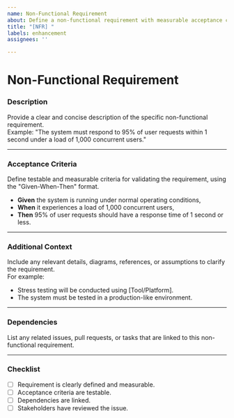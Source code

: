 ```yaml
---
name: Non-Functional Requirement
about: Define a non-functional requirement with measurable acceptance criteria.
title: "[NFR] "
labels: enhancement
assignees: ''

---
```


# Non-Functional Requirement

### **Description**
Provide a clear and concise description of the specific non-functional requirement.  
Example: "The system must respond to 95% of user requests within 1 second under a load of 1,000 concurrent users."

---

### **Acceptance Criteria**
Define testable and measurable criteria for validating the requirement, using the "Given-When-Then" format.

- **Given** the system is running under normal operating conditions,  
- **When** it experiences a load of 1,000 concurrent users,  
- **Then** 95% of user requests should have a response time of 1 second or less.

---

### **Additional Context**
Include any relevant details, diagrams, references, or assumptions to clarify the requirement.  
For example:
- Stress testing will be conducted using [Tool/Platform].
- The system must be tested in a production-like environment.

---

### **Dependencies**
List any related issues, pull requests, or tasks that are linked to this non-functional requirement.

---

### **Checklist**
- [ ] Requirement is clearly defined and measurable.
- [ ] Acceptance criteria are testable.
- [ ] Dependencies are linked.
- [ ] Stakeholders have reviewed the issue.

